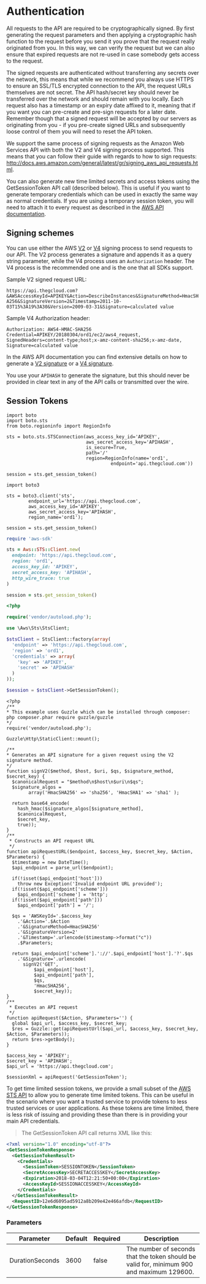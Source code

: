 # Authentication

All requests to the API are required to be cryptographically signed. By first generating the request parameters and then applying a cryptographic hash function to the request before you send it you prove that the request really originated from you. In this way, we can verify the request but we can also ensure that expired requests are not re-used in case somebody gets access to the request.

The signed requests are authenticated without transferring any secrets over the network, this means that while we recommend you always use HTTPS to ensure an SSL/TLS encrypted connection to the API, the request URLs themselves are not secret. The API hash/secret key should never be transferred over the network and should remain with you locally. Each request also has a timestamp or an expiry date affixed to it, meaning that if you want you can pre-create and pre-sign requests for a later date. Remember though that a signed request will be accepted by our servers as originating from you  - if you pre-create signed URLs and subsequently loose control of them you will need to reset the API token.

We support the same process of signing requests as the Amazon Web Services API with both the V2 and V4 signing process supported. This means that you can follow their guide with regards to how to sign requests: http://docs.aws.amazon.com/general/latest/gr/signing_aws_api_requests.html.

You can also generate new time limited secrets and access tokens using the GetSessionToken API call (described below). This is useful if you want to generate temporary credentials which can be used in exactly the same way as normal credentials. If you are using a temporary session token, you will need to attach it to every request as described in the [AWS API documentation](http://docs.aws.amazon.com/STS/latest/UsingSTS/using-temp-creds.html).

## Signing schemes

You can use either the AWS [V2](https://docs.aws.amazon.com/general/latest/gr/signature-version-2.html) or [V4](https://docs.aws.amazon.com/general/latest/gr/signature-version-4.html) signing process to send requests to our API. The V2 process generates a signature and appends it as a query string parameter, while the V4 process uses an `Authorization` header. The V4 process is the recommended one and is the one that all SDKs support. 

Sample V2 signed request URL:

`https://api.thegcloud.com?&AWSAccessKeyId=APIKEY&Action=DescribeInstances&SignatureMethod=HmacSHA256&SignatureVersion=2&Timestamp=2011-10-03T15%3A19%3A30&Version=2009-03-31&Signature=calculated value`

Sample V4 Authorization header:

`Authorization: AWS4-HMAC-SHA256 Credential=APIKEY/20180304/ord1/ec2/aws4_request, SignedHeaders=content-type;host;x-amz-content-sha256;x-amz-date, Signature=calculated value`

In the AWS API documentation you can find extensive details on how to generate a [V2 signature](https://docs.aws.amazon.com/general/latest/gr/signature-version-2.html) or a [V4 signature](https://docs.aws.amazon.com/general/latest/gr/signature-version-4.html).

<aside class="notice">
You use your <code>APIHASH</code> to generate the signature, but this should never be provided in clear text in any of the API calls or transmitted over the wire. 
</aside>

## Session Tokens

```python--boto2
import boto
import boto.sts
from boto.regioninfo import RegionInfo

sts = boto.sts.STSConnection(aws_access_key_id='APIKEY',
                             aws_secret_access_key='APIHASH',
                             is_secure=True,
                             path='/'
                             region=RegionInfo(name='ord1', 
				                      endpoint='api.thegcloud.com'))

session = sts.get_session_token()
```

```python--boto3
import boto3

sts = boto3.client('sts',
        endpoint_url='https://api.thegcloud.com',
        aws_access_key_id='APIKEY',
        aws_secret_access_key='APIHASH',
        region_name='ord1');

session = sts.get_session_token()
```

```ruby
require 'aws-sdk'

sts = Aws::STS::Client.new(
  endpoint: 'https://api.thegcloud.com',
  region: 'ord1',
  access_key_id: 'APIKEY',
  secret_access_key: 'APIHASH',
  http_wire_trace: true
)

session = sts.get_session_token()
```

```php
<?php

require('vendor/autoload.php');

use \Aws\Sts\StsClient;

$stsClient = StsClient::factory(array(
  'endpoint' => 'https://api.thegcloud.com',
  'region' => 'ord1',
  'credentials' => array(
    'key' => 'APIKEY',
    'secret' => 'APIHASH'
  )
));

$session = $stsClient->GetSessionToken();
```

```php--raw
<?php
/** 
* This example uses Guzzle which can be installed through composer: php composer.phar require guzzle/guzzle
*/
require('vendor/autoload.php');

Guzzle\Http\StaticClient::mount();

/**
* Generates an API signature for a given request using the V2 signature method.
*/
function signV2($method, $host, $uri, $qs, $signature_method, $secret_key) {
  $canonicalRequest = "$method\n$host\n$uri\n$qs";
  $signature_algos = 
		array('HmacSHA256' => 'sha256', 'HmacSHA1' => 'sha1' );

  return base64_encode(
    hash_hmac($signature_algos[$signature_method],
    $canonicalRequest,
    $secret_key,
    true));
}
/**
 * Constructs an API request URL
 */
function apiRequestURL($endpoint, $access_key, $secret_key, $Action, $Parameters) {
  $timestamp = new DateTime();
  $api_endpoint = parse_url($endpoint);

  if(!isset($api_endpoint['host']))
    throw new Exception('Invalid endpoint URL provided');
  if(!isset($api_endpoint['scheme']))
    $api_endpoint['scheme'] = 'http';
  if(!isset($api_endpoint['path']))
    $api_endpoint['path'] = '/';

  $qs = 'AWSKeyId='.$access_key
    .'&Action='.$Action
    .'&SignatureMethod=HmacSHA256'
    .'&SignatureVersion=2'
    .'&Timestamp='.urlencode($timestamp->format("c"))
    .$Parameters;

  return $api_endpoint['scheme'].'://'.$api_endpoint['host'].'?'.$qs
    .'&Signature='.urlencode(
      signV2('GET',
          $api_endpoint['host'],
          $api_endpoint['path'],
          $qs,
          'HmacSHA256',
          $secret_key));
}
/**
 * Executes an API request
 */
function apiRequest($Action, $Parameters='') {
  global $api_url, $access_key, $secret_key;
  $res = Guzzle::get(apiRequestUrl($api_url, $access_key, $secret_key, $Action, $Parameters));
  return $res->getBody();
}

$access_key = 'APIKEY';
$secret_key = 'APIHASH';
$api_url = 'https://api.thegcloud.com';

$sessionXml = apiRequest('GetSessionToken');
```

To get time limited session tokens, we provide a small subset of the [AWS STS API](https://docs.aws.amazon.com/STS/latest/APIReference/Welcome.html) to allow you to generate time limited tokens. This can be useful in the scenario where you want a trusted service to provide tokens to less trusted services or user applications. As these tokens are time limited, there is less risk of issuing and providing these than there is in providing your main API credentials. 

> The GetSessionToken API call returns XML like this:

```xml
<?xml version="1.0" encoding="utf-8"?>
<GetSessionTokenResponse>
  <GetSessionTokenResult>
    <Credentials>
      <SessionToken>SESSIONTOKEN</SessionToken>
      <SecretAccessKey>SECRETACCESSKEY</SecretAccessKey>
      <Expiration>2018-03-04T12:21:50+00:00</Expiration>
      <AccessKeyId>SESSIONACCESSKEY</AccessKeyId>
    </Credentials>
  </GetSessionTokenResult>
  <RequestID>12e6d6095ad5912a8b209e42e466afdb</RequestID>
</GetSessionTokenResponse>
```

### Parameters

Parameter | Default | Required | Description
--------- | ------- | -------- | -----------
DurationSeconds | 3600 | false | The number of seconds that the token should be valid for, minimum 900 and maximum 129600.
